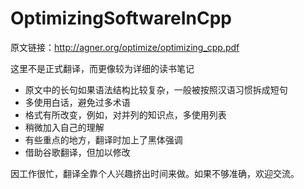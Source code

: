 # OptimizingSoftwareInCpp

原文链接：http://agner.org/optimize/optimizing_cpp.pdf

这里不是正式翻译，而更像较为详细的读书笔记
- 原文中的长句如果语法结构比较复杂，一般被按照汉语习惯拆成短句
- 多使用白话，避免过多术语
- 格式有所改变，例如，对并列的知识点，多使用列表
- 稍微加入自己的理解
- 有些重点的地方，翻译时加上了黑体强调
- 借助谷歌翻译，但加以修改

因工作很忙，翻译全靠个人兴趣挤出时间来做。如果不够准确，欢迎交流。
